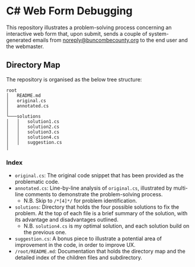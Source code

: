 # C# Web Form Debugging

This repository illustrates a problem-solving process concerning an interactive web form that, upon submit, sends a couple of system-generated emails from noreply@buncombecounty.org to the end user and the webmaster. 


## Directory Map

The repository is organised as the below tree structure:

```
root
│   README.md
│   original.cs
│   annotated.cs    
│
└───solutions
│   │   solution1.cs
│   │   solution2.cs
│   │   solution3.cs
│   │   solution4.cs
│   │   suggestion.cs
│
```

### Index

- `original.cs`: The original code snippet that has been provided as the problematic code.
- `annotated.cs`: Line-by-line analysis of `original.cs`, illustrated by multi-line comments to demonstrate the problem-solving process.
    - N.B. Skip to `/*[4]*/` for problem identification.
- `solutions`: Directory that holds the four possible solutions to fix the problem. At the top of each file is a brief summary of the solution, with its advantage and disadvantages outlined. 
    - N.B. `solution4.cs` is my optimal solution, and each solution build on the previous one.
- `suggestion.cs`: A bonus piece to illustrate a potential area of improvement in the code, in order to improve UX. 
- `/root/README.md`: Documentation that holds the directory map and the detailed index of the children files and subdirectory.
